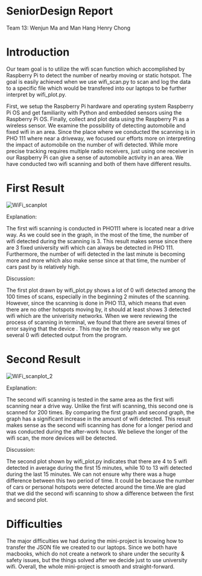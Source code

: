 
# SeniorDesign Report
Team 13: Wenjun Ma and Man Hang Henry Chong

# Introduction
 Our team goal is to utilize the wifi scan function which accomplished by Raspberry Pi to detect the number of nearby moving or static hotspot.
 The goal is easily achieved when we use wifi_scan.py to scan and log the data to a specific file which would be transfered into our laptops to be further interpret by wifi_plot.py. 
 
First, we setup the Raspberry Pi hardware and operating system Raspberry Pi OS and get familiarity with Python and embedded sensors using the Raspberry Pi OS. Finally, collect and plot data using the Raspberry Pi as a wireless sensor. We examine the possibility of detecting automobile and fixed wifi in an area. Since the place where we conducted the scanning is in PHO 111 where near a driveway, we focused our efforts more on interpreting the impact of automobile on the number of wifi detected. While more precise tracking requires multiple radio receivers, just using one receiver in our Raspberry Pi can give a sense of automobile activity in an area. We have conducted two wifi scanning and both of them have different results.

# First Result
![WiFi_scanplot](https://user-images.githubusercontent.com/90300850/133684543-3403f49a-d87a-4e7d-8dc3-6a76167ca396.png)

 Explanation:
 
 The first wifi scanning is conducted in PHO111 where is located near a drive way. As we could see in the graph, in the most of the time, the number of wifi detected during the scanning is 3. This result makes sense since there are 3 fixed university wifi which can always be detected in PHO 111. Furthermore, the number of wifi detected in the last minute is becoming more and more which also make sense since at that time, the number of cars past by is relatively high.

 Discussion:
 
 The first plot drawn by wifi_plot.py shows a lot of 0 wifi detected among the 100 times of scans, especially in the beginning 2 minutes of the scanning. However, since the scanning is done in PHO 113, which means that even there are no other hotspots moving by, it should at least shows 3 detected wifi which are the univerisity networks. When we were reviewing the process of scanning in terminal, we found that there are several times of error saying that the device . This may be the only reason why we got several  0 wifi detected output from the program.

# Second Result
![WiFi_scanplot_2](https://user-images.githubusercontent.com/90300850/133714206-c284b940-cee9-4ac5-ab3b-26cf91e3cc67.png)

Explanation:

The second wifi scanning is tested in the same area as the first wifi scanning near a drive way. Unlike the first wifi scanning, this second one is scanned for 200 times. By comparing the first graph and second graph, the graph has a significant increase in the amount of wifi detected. This result makes sense as the second wifi scanning has done for a longer period and was conducted during the after-work hours. We believe the longer of the wifi scan, the more devices will be detected.

Discussion:

The second plot shown by wifi_plot.py indicates that there are 4 to 5 wifi detected in average during the first 15 minutes, while 10 to 13 wifi detected during the last 15 minutes. We can not ensure why there was a huge difference between this two period of time. It could be because the number of cars or personal hotspots were detected around the time.We are glad that we did the second wifi scanning to show a difference between the first and second plot.

# Difficulties

The major difficulties we had during the mini-project is knowing how to transfer the JSON file we created to our laptops. Since we both have macbooks, which do not create a network to share under the security & safety issues, but the things solved after we decide just to use university wifi. Overall, the whole mini-project is smooth and straight-forward.
